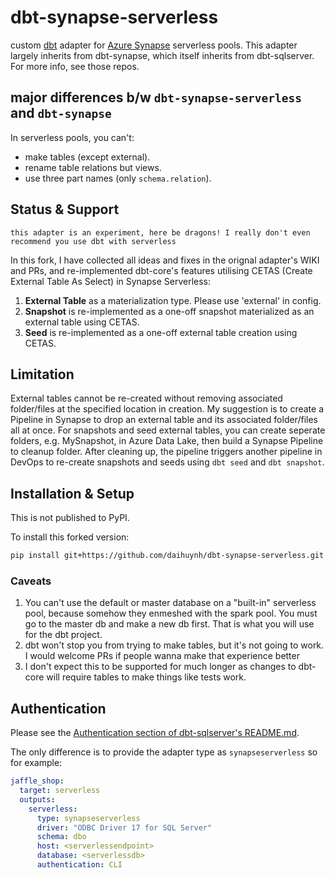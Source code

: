 # dbt-synapse-serverless

custom [dbt](https://www.getdbt.com) adapter for [Azure Synapse](https://azure.microsoft.com/en-us/services/synapse-analytics/) serverless pools. This adapter largely inherits from dbt-synapse, which itself inherits from dbt-sqlserver. For more info, see those repos.

## major differences b/w `dbt-synapse-serverless` and `dbt-synapse`
In serverless pools, you can't:
- make tables (except external).
- rename table relations but views.
- use three part names (only `schema.relation`).
## Status & Support

```
this adapter is an experiment, here be dragons! I really don't even recommend you use dbt with serverless
```

In this fork, I have collected all ideas and fixes in the orignal adapter's WIKI and PRs, and re-implemented dbt-core's features utilising CETAS (Create External Table As Select) in Synapse Serverless:

1. **External Table** as a materialization type. Please use 'external' in config.
2. **Snapshot** is re-implemented as a one-off snapshot materialized as an external table using CETAS.
3. **Seed** is re-implemented as a one-off external table creation using CETAS.

## Limitation

External tables cannot be re-created without removing associated folder/files at the specified location in creation. My suggestion is to create a Pipeline in Synapse to drop an external table and its associated folder/files all at once.
For snapshots and seed external tables, you can create seperate folders, e.g. MySnapshot, in Azure Data Lake, then build a Synapse Pipeline to cleanup folder. After cleaning up, the pipeline triggers another pipeline in DevOps to re-create snapshots and seeds using ```dbt seed``` and ```dbt snapshot```.

## Installation & Setup

This is not published to PyPI. 

To install this forked version:
```sh
pip install git+https://github.com/daihuynh/dbt-synapse-serverless.git
```

### Caveats
1. You can't use the default or master database on a "built-in" serverless pool, because somehow they enmeshed with the spark pool. You must go to the master db and make a new db first. That is what you will use for the dbt project.
2. dbt won't stop  you from trying to make tables, but it's not going to work. I would welcome PRs if people wanna make that experience better
3. I don't expect this to be supported for much longer as changes to dbt-core will require tables to make things like tests work.


## Authentication

Please see the [Authentication section of dbt-sqlserver's README.md](https://github.com/dbt-msft/dbt-sqlserver#authentication).

The only difference is to provide the adapter type as `synapseserverless` so for example:

```yml
jaffle_shop:
  target: serverless
  outputs:
    serverless:
      type: synapseserverless
      driver: "ODBC Driver 17 for SQL Server"
      schema: dbo
      host: <serverlessendpoint>
      database: <serverlessdb>
      authentication: CLI
```

